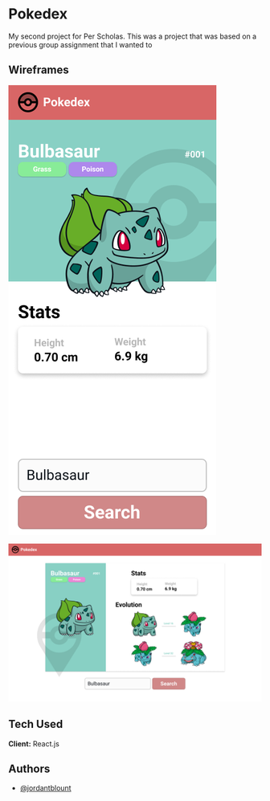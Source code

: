 
# Pokedex 

My second project for Per Scholas. This was a project that was based on a previous group assignment that I wanted to 

## Wireframes

![Mobile](https://raw.githubusercontent.com/JordanBlount/pokedex/main/wireframes/mobile.png)

![Desktop](https://raw.githubusercontent.com/JordanBlount/pokedex/main/wireframes/desktop.png)

## Tech Used

**Client:** React.js
  
## Authors

- [@jordantblount](https://jordanblount.com)

  